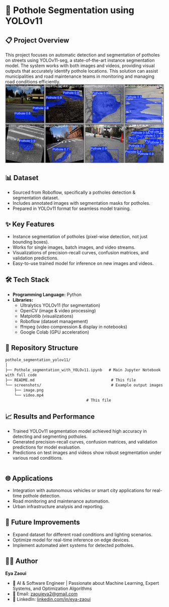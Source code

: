 # 🎯 Pothole Segmentation using YOLOv11

## 📋 Project Overview

This project focuses on automatic detection and segmentation of potholes on streets using YOLOv11-seg, a state-of-the-art instance segmentation model. The system works with both images and videos, providing visual outputs that accurately identify pothole locations. This solution can assist municipalities and road maintenance teams in monitoring and managing road conditions efficiently.
  ![Main Input Window](results/image.png)


## 📊 Dataset

- Sourced from Roboflow, specifically a potholes detection & segmentation dataset.
- Includes annotated images with segmentation masks for potholes.
- Prepared in YOLOv11 format for seamless model training.

## ✨ Key Features
- Instance segmentation of potholes (pixel-wise detection, not just bounding boxes).
- Works for single images, batch images, and video streams.
- Visualizations of precision-recall curves, confusion matrices, and validation predictions.
- Easy-to-use trained model for inference on new images and videos.

## 🛠️ Tech Stack

- **Programming Language:** Python
- **Libraries:**
   - Ultralytics YOLOv11 (for segmentation)
   - OpenCV (image & video processing)
   - Matplotlib (visualizations)
   - Roboflow (dataset management)
   - ffmpeg (video compression & display in notebooks)
   - Google Colab (GPU acceleration)

## 📁 Repository Structure

```
pothole_segmentation_yolov11/
│
├── Pothole_segmentation_with_YOLOv11.ipynb   # Main Jupyter Notebook with full code
├── README.md                                  # This file
└── screenshots/                               # Example output images
    ├── image.png
    └── video.mp4
                                    # This file

```
## 📈 Results and Performance

- Trained YOLOv11 segmentation model achieved high accuracy in detecting and segmenting potholes.
- Generated precision-recall curves, confusion matrices, and validation predictions for model evaluation.
- Predictions on test images and videos show robust segmentation under various road conditions.
   ```
## 🌐 Applications

- Integration with autonomous vehicles or smart city applications for real-time pothole detection.
- Road monitoring and maintenance automation.
- Urban infrastructure analysis and reporting.

## 🔮 Future Improvements

- Expand dataset for different road conditions and lighting scenarios.
- Optimize model for real-time inference on edge devices.
- Implement automated alert systems for detected potholes.


## 👩‍💻 Author

**Eya Zaoui**
- 💼 AI & Software Engineer | Passionate about Machine Learning, Expert Systems, and Optimization Algorithms
- 📧 Email: zaouieya2@gmail.com
- 🔗 LinkedIn: [linkedin.com/in/eya-zaoui](linkedin.com/in/eya-zaoui)

